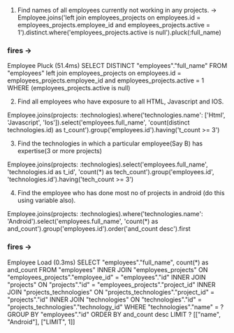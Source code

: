 1. Find names of all employees currently not working in any projects. ->
Employee.joins('left join employees_projects on employees.id = employees_projects.employee_id and employees_projects.active = 1').distinct.where('employees_projects.active is null').pluck(:full_name)

### fires ->
Employee Pluck (51.4ms)  SELECT DISTINCT "employees"."full_name" FROM "employees" left join employees_projects on employees.id = employees_projects.employee_id and employees_projects.active = 1 WHERE (employees_projects.active is null)

2. Find all employees who have exposure to all HTML, Javascript and IOS.

Employee.joins(projects: :technologies).where('technologies.name': ['Html', 'Javascript', 'Ios']).select('employees.full_name', 'count(distinct technologies.id) as t_count').group('employees.id').having('t_count >= 3')

3. Find the technologies in which a particular employee(Say B) has expertise(3 or more projects)

Employee.joins(projects: :technologies).select('employees.full_name', 'technologies.id as t_id', 'count(*) as tech_count').group('employees.id', 'technologies.id').having('tech_count >= 3')

4. Find the employee who has done most no of projects in android (do this using variable also).

Employee.joins(projects: :technologies).where('technologies.name': 'Android').select('employees.full_name', 'count(*) as and_count').group('employees.id').order('and_count desc').first

### fires -> 
Employee Load (0.3ms)  SELECT "employees"."full_name", count(*) as and_count FROM "employees" INNER JOIN "employees_projects" ON "employees_projects"."employee_id" = "employees"."id" INNER JOIN "projects" ON "projects"."id" = "employees_projects"."project_id" INNER JOIN "projects_technologies" ON "projects_technologies"."project_id" = "projects"."id" INNER JOIN "technologies" ON "technologies"."id" = "projects_technologies"."technology_id" WHERE "technologies"."name" = ? GROUP BY "employees"."id" ORDER BY and_count desc LIMIT ?  [["name", "Android"], ["LIMIT", 1]]